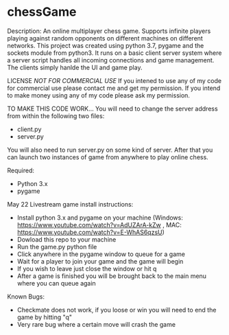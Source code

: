 # chessGame
Description: An online multiplayer chess game. Supports infinite players playing against random opponents on different machines on different networks. This project was created using python 3.7, pygame and the sockets module from python3. It runs on a basic client server system where a server script handles all incoming connections and game management. The clients simply hanlde the UI and game play.

LICENSE
*NOT FOR COMMERCIAL USE*
If you intened to use any of my code for commercial use please contact me and get my permission. If you intend to make money using any of my code please ask my permission.


TO MAKE THIS CODE WORK...
You will need to change the server address from within the following two files:
- client.py
- server.py

You will also need to run server.py on some kind of server. After that you can launch two instances of game from anywhere to play online chess.

Required:
- Python 3.x
- pygame

May 22 Livestream game install instructions:
- Install python 3.x and pygame on your machine (Windows: https://www.youtube.com/watch?v=AdUZArA-kZw , MAC: https://www.youtube.com/watch?v=E-WhAS6qzsU)
- Dowload this repo to your machine
- Run the game.py python file
- Click anywhere in the pygame window to queue for a game
- Wait for a player to join your game and the game will begin
- If you wish to leave just close the window or hit q
- After a game is finished you will be brought back to the main menu where you can queue again


Known Bugs:
- Checkmate does not work, if you loose or win you will need to end the game by hitting "q"
- Very rare bug where a certain move will crash the game

